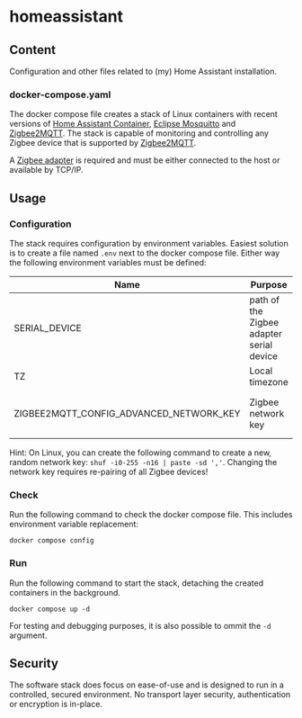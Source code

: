 # homeassistant

## Content
Configuration and other files related to (my) Home Assistant installation. 

### docker-compose.yaml

The docker compose file creates a stack of Linux containers with recent versions of [Home Assistant Container](https://home-assistant.io), [Eclipse Mosquitto](https://mosquitto.org/) and [Zigbee2MQTT](https://www.zigbee2mqtt.io/). The stack is capable of monitoring and controlling any Zigbee device that is supported by [Zigbee2MQTT](https://www.zigbee2mqtt.io/supported-devices/).

A [Zigbee adapter](https://www.zigbee2mqtt.io/guide/adapters/#recommended) is required and must be either connected to the host or available by TCP/IP. 

## Usage

### Configuration

The stack requires configuration by environment variables. Easiest solution is to create a file named `.env` next to the docker compose file. Either way the following environment variables must be defined:

| Name                                    | Purpose | Example |
| -----                                   | ------- | --------|
| SERIAL_DEVICE | path of the Zigbee adapter serial device | /dev/serial/by-id/usb-...-if00-port0 |
| TZ                                      | Local timezone | Europe/Berlin |
| ZIGBEE2MQTT_CONFIG_ADVANCED_NETWORK_KEY | Zigbee network key | [ 1, 3, 5, 7, 9, 11, 13, 15, 0, 2, 4, 6, 8, 10, 12, 13 ] |

Hint: On Linux, you can create the following command to create a new, random network key: `shuf -i0-255 -n16 | paste -sd ','`. Changing the network key requires re-pairing of all Zigbee devices!

### Check

Run the following command to check the docker compose file. This includes environment variable replacement:

    docker compose config
    

### Run

Run the following command to start the stack, detaching the created containers in the background.

    docker compose up -d
    
For testing and debugging purposes, it is also possible to ommit the `-d` argument. 

## Security

The software stack does focus on ease-of-use and is designed to run in a controlled, secured environment. No transport layer security, authentication or encryption is in-place. 
